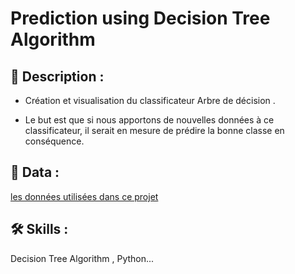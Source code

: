 
# Prediction using Decision Tree Algorithm





## 🚀 Description :

  


- Création et visualisation du classificateur Arbre de décision  .

- Le but est que si nous apportons de nouvelles données à ce classificateur, il serait en mesure de
prédire la bonne classe en conséquence.



  
## 🔗 Data :
[les données utilisées dans ce projet](https://bit.ly/3kXTdox)


  
## 🛠 Skills :
Decision Tree Algorithm , Python...

  

